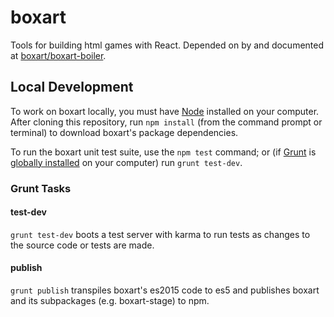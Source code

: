 # boxart

Tools for building html games with React. Depended on by and documented at [boxart/boxart-boiler](https://github.com/boxart/boxart-boiler).

## Local Development

To work on boxart locally, you must have [Node](https://nodejs.org/) installed on your computer. After cloning this repository, run `npm install` (from the command prompt or terminal) to download boxart's package dependencies.

To run the boxart unit test suite, use the `npm test` command; or (if [Grunt](http://gruntjs.com/) is [globally installed](http://gruntjs.com/getting-started#installing-the-cli) on your computer) run `grunt test-dev`.

### Grunt Tasks

#### test-dev

`grunt test-dev` boots a test server with karma to run tests as changes to the source code or tests are made.

#### publish

`grunt publish` transpiles boxart's es2015 code to es5 and publishes boxart and its subpackages (e.g. boxart-stage) to npm.
